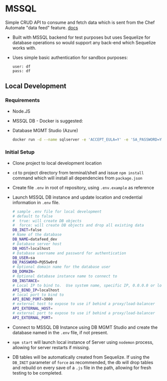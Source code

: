 # MSSQL

Simple CRUD API to consume and fetch data which is sent from the Chef Automate "data feed" feature. [docs](https://docs.chef.io/automate/datafeed/)

* Built with MSSQL backend for test purposes but uses Sequelize for database operations so would support any back-end which Sequelize works with.
* Uses simple basic authentication for sandbox purposes:

    ```plain
    user: df
    pass: df
    ```

## Local Development

### Requirements

* Node.JS
* MSSQL DB - Docker is suggested:
* Database MGMT Studio (Azure)

    ```sh
    docker run -d --name sqlserver -e 'ACCEPT_EULA=Y' -e 'SA_PASSWORD=YOURPASSWORD' -e 'MSSQL_PID=Developer' -p 1433:1433 microsoft/mssql-server-linux:2017-latest
    ```

### Initial Setup

* Clone project to local development location
* `cd` to project directory from terminal/shell and issue `npm install` command which will install all dependencies from `package.json`
* Create file `.env` in root of repository, using `.env.example` as reference
* Launch MSSQL DB instance and update location and credential information in `.env` file.

    ```sh
    # sample .env file for local development
    # default to false
    #  true: will create DB objects
    #  force: will create DB objects and drop all existing data
    DB_INIT=false
    # Name of the database
    DB_NAME=datafeed_dev
    # Database server host
    DB_HOST=localhost
    # Database username and password for authentication
    DB_USER=sa
    DB_PASSWORD=P@55w0rd
    # Optional domain name for the database user
    DB_DOMAIN=
    # Optional database instance name to connect to
    DB_INSTANCE=
    # Local IP to bind to.  Use system name, specific IP, 0.0.0.0 or localhost
    API_BIND_IP=localhost
    # local port to bind to
    API_BIND_PORT=3000
    # external host to expose to use if behind a proxy/load-balancer
    API_EXTERNAL_HOST=
    # external port to expose to use if behind a proxy/load-balancer
    API_EXTERNAL_PORT=
    ```

* Connect to MSSQL DB Instance using DB MGMT Studio and create the database named in the `.env` file, if not present.
* `npm start` will launch local instance of Server using `nodemon` process, allowing for server restarts if missing.
* DB tables will be automatically created from Sequelize.  If using the `DB_INIT` parameter of `force` as recommended, the db will drop tables and rebuild on every save of a `.js` file in the path, allowing for fresh testing to be completed.
